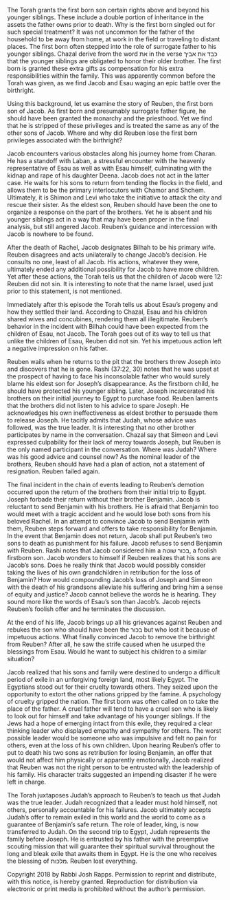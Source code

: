 The Torah grants the first born son certain rights above and beyond his younger siblings. These include a double portion of inheritance in the assets the father owns prior to death. Why is the first born singled out for such special treatment? It was not uncommon for the father of the household to be away from home, at work in the field or traveling to distant places. The first born often stepped into the role of surrogate father to his younger siblings. Chazal derive from the word את in the verse כבד את אביך that the younger siblings are obligated to honor their older brother. The first born is granted these extra gifts as compensation for his extra responsibilities within the family. This was apparently common before the Torah was given, as we find Jacob and Esau waging an epic battle over the birthright.  

Using this background, let us examine the story of Reuben, the first born son of Jacob. As first born and presumably surrogate father figure, he should have been granted the monarchy and the priesthood. Yet we find that he is stripped of these privileges and is treated the same as any of the other sons of Jacob. Where and why did Reuben lose the first born privileges associated with the birthright?

Jacob encounters various obstacles along his journey home from Charan. He has a standoff with Laban, a stressful encounter with the heavenly representative of Esau as well as with Esau himself, culminating with the kidnap and rape of his daughter Deena. Jacob does not act in the latter case. He waits for his sons to return from tending the flocks in the field, and allows them to be the primary interlocutors with Chamor and Shchem. Ultimately, it is Shimon and Levi who take the initiative to attack the city and rescue their sister. As the eldest son, Reuben should have been the one to organize a response on the part of the brothers. Yet he is absent and his younger siblings act in a way that may have been proper in the final analysis, but still angered Jacob. Reuben’s guidance and intercession with Jacob is nowhere to be found.

After the death of Rachel, Jacob designates Bilhah to be his primary wife. Reuben disagrees and acts unilaterally to change Jacob’s decision. He consults no one, least of all Jacob. His actions, whatever they were, ultimately ended any additional possibility for Jacob to have more children. Yet after these actions, the Torah tells us that the children of Jacob were 12: Reuben did not sin.  It is interesting to note that the name Israel, used just prior to this statement, is not mentioned. 

Immediately after this episode the Torah tells us about Esau’s progeny and how they settled their land. According to Chazal, Esau and his children shared wives and concubines, rendering them all illegitimate. Reuben’s behavior in the incident with Bilhah could have been expected from the children of Esau, not Jacob. The Torah goes out of its way to tell us that unlike the children of Esau, Reuben did not sin. Yet his impetuous action left a negative impression on his father.

Reuben wails when he returns to the pit that the brothers threw Joseph into and discovers that he is gone. Rashi (37:22, 30) notes that he was upset at the prospect of having to face his inconsolable father who would surely blame his eldest son for Joseph’s disappearance. As the firstborn child, he should have protected his younger sibling. Later, Joseph incarcerated his brothers on their initial journey to Egypt to purchase food. Reuben laments that the brothers did not listen to his advice to spare Joseph. He acknowledges his own ineffectiveness as eldest brother to persuade them to release Joseph. He tacitly admits that Judah, whose advice was followed, was the true leader. It is interesting that no other brother participates by name in the conversation. Chazal say that Simeon and Levi expressed culpability for their lack of mercy towards Joseph, but Reuben is the only named participant in the conversation. Where was Judah? Where was his good advice and counsel now? As the nominal leader of the brothers, Reuben should have had a plan of action, not a statement of resignation. Reuben failed again.

The final incident in the chain of events leading to Reuben’s demotion occurred upon the return of the brothers from their initial trip to Egypt. Joseph forbade their return without their brother Benjamin. Jacob is reluctant to send Benjamin with his brothers. He is afraid that Benjamin too would meet with a tragic accident and he would lose both sons from his beloved Rachel. In an attempt to convince Jacob to send Benjamin with them, Reuben steps forward and offers to take responsibility for Benjamin. In the event that Benjamin does not return, Jacob shall put Reuben’s two sons to death as punishment for his failure. Jacob refuses to send Benjamin with Reuben. Rashi notes that Jacob considered him a בכור שוטה, a foolish firstborn son. Jacob wonders to himself if Reuben realizes that his sons are Jacob’s sons. Does he really think that Jacob would possibly consider taking the lives of his own grandchildren in retribution for the loss of Benjamin? How would compounding Jacob’s loss of Joseph and Simeon with the death of his grandsons alleviate his suffering and bring him a sense of equity and justice? Jacob cannot believe the words he is hearing. They sound more like the words of Esau’s son than Jacob’s. Jacob rejects Reuben’s foolish offer and he terminates the discussion. 

At the end of his life, Jacob brings up all his grievances against Reuben and rebukes the son who should have been the בכור but who lost it because of impetuous actions. What finally convinced Jacob to remove the birthright from Reuben? After all, he saw the strife caused when he usurped the blessings from Esau. Would he want to subject his children to a similar situation? 

Jacob realized that his sons and family were destined to undergo a difficult period of exile in an unforgiving foreign land, most likely Egypt. The Egyptians stood out for their cruelty towards others. They seized upon the opportunity to extort the other nations gripped by the famine. A psychology of cruelty gripped the nation. The first born was often called on to take the place of the father. A cruel father will tend to have a cruel son who is likely to look out for himself and take advantage of his younger siblings. If the Jews had a hope of emerging intact from this exile, they required a clear thinking leader who displayed empathy and sympathy for others. The worst possible leader would be someone who was impulsive and felt no pain for others, even at the loss of his own children. Upon hearing Reuben’s offer to put to death his two sons as retribution for losing Benjamin, an offer that would not affect him physically or apparently emotionally, Jacob realized that Reuben was not the right person to be entrusted with the leadership of his family. His character traits suggested an impending disaster if he were left in charge. 

The Torah juxtaposes Judah’s approach to Reuben’s to teach us that Judah was the true leader. Judah recognized that a leader must hold himself, not others, personally accountable for his failures. Jacob ultimately accepts Judah’s offer to remain exiled in this world and the world to come as a guarantee of Benjamin’s safe return. The role of leader, king, is now transferred to Judah. On the second trip to Egypt, Judah represents the family before Joseph. He is entrusted by his father with the preemptive scouting mission that will guarantee their spiritual survival throughout the long and bleak exile that awaits them in Egypt. He is the one who receives the blessing of מלכות. Reuben lost everything.

Copyright 2018 by Rabbi Josh Rapps. Permission to reprint and distribute, with this notice, is hereby granted. Reproduction for distribution via electronic or print media is prohibited without the author’s permission.

